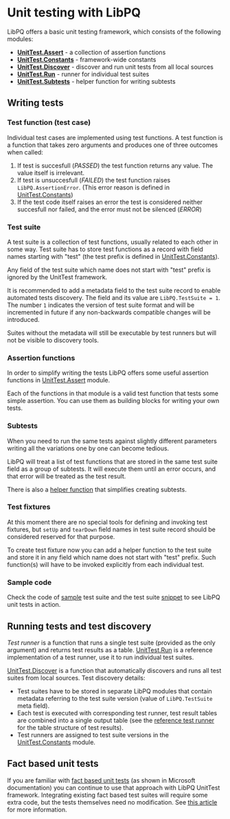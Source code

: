 # Unit testing with LibPQ

LibPQ offers a basic unit testing framework, which consists of the following
modules:

- **[UnitTest.Assert][Assert]** - a collection of assertion functions
- **[UnitTest.Constants][Constants]** - framework-wide constants
- **[UnitTest.Discover][Discover]** - discover and run unit tests from all
  local sources
- **[UnitTest.Run][Run]** - runner for individual test suites
- **[UnitTest.Subtests][Subtests]** - helper function for writing subtests

## Writing tests

### Test function (test case)

Individual test cases are implemented using test functions. A test function is
a function that takes zero arguments and produces one of three outcomes when
called:

1. If test is succesfull (*PASSED*) the test function returns any value. The
   value itself is irrelevant.
2. If test is unsuccesfull (*FAILED*) the test function raises
   `LibPQ.AssertionError`.  (This error reason is defined in
   [UnitTest.Constants][Constants])
3. If the test code itself raises an error the test is considered neither
   succesfull nor failed, and the error must not be silenced (*ERROR*)

### Test suite

A test suite is a collection of test functions, usually related to each other
in some way. Test suite has to store test functions as a record with field
names starting with "test" (the test prefix is defined in
[UnitTest.Constants][Constants]).

Any field of the test suite which name does not start with "test" prefix is
ignored by the UnitTest framework.

It is recommended to add a metadata field to the test suite record to enable
automated tests discovery. The field and its value are `LibPQ.TestSuite = 1`.
The number `1` indicates the version of test suite format and will be
incremented in future if any non-backwards compatible changes will be
introduced.

Suites without the metadata will still be executable by test runners but will
not be visible to discovery tools.

### Assertion functions

In order to simplify writing the tests LibPQ offers some useful assertion
functions in [UnitTest.Assert][Assert] module.

Each of the functions in that module is a valid test function that tests some
simple assertion. You can use them as building blocks for writing your own
tests.

### Subtests

When you need to run the same tests against slightly different parameters
writing all the variations one by one can become tedious.

LibPQ will treat a list of test functions that are stored in the same test
suite field as a group of subtests. It will execute them until an error occurs,
and that error will be treated as the test result.

There is also a [helper function][Subtests] that simplifies creating subtests.

### Test fixtures

At this moment there are no special tools for defining and invoking test
fixtures, but `setUp` and `tearDown` field names in test suite record should be
considered reserved for that purpose.

To create test fixture now you can add a helper function to the test suite and
store it in any field which name does not start with "test" prefix. Such
function(s) will have to be invoked explicitly from each individual test.

### Sample code

Check the code of [sample][Sample] test suite and the test suite
[snippet][Snippet] to see LibPQ unit tests in action.

## Running tests and test discovery

*Test runner* is a function that runs a single test suite (provided as the
only argument) and returns test results as a table. [UnitTest.Run][Run] is a
reference implementation of a test runner, use it to run individual test
suites.

[UnitTest.Discover][Discover] is a function that automatically discovers and
runs all test suites from local sources. Test discovery details:

- Test suites have to be stored in separate LibPQ modules that contain
  metadata referring to the test suite version (value of `LibPQ.TestSuite`
  meta field).
- Each test is executed with corresponding test runner, test result tables are
  combined into a single output table (see the [reference test runner][Run]
  for the table structure of test results).
- Test runners are assigned to test suite versions in the
  [UnitTest.Constants][Constants] module.

## Fact based unit tests

If you are familiar with [fact based unit tests][Microsoft Unit Testing] (as
shown in Microsoft documentation) you can continue to use that approach with
LibPQ UnitTest framework. Integrating existing fact based test suites will
require some extra code, but the tests themselves need no modification. See
[this article][Fact based tests] for more information.

[Assert]: ../Modules/UnitTest.Assert.pq
[Constants]: ../Modules/UnitTest.Constants.pq
[Discover]: ../Modules/UnitTest.Discover.pq
[Run]: ../Modules/UnitTest.Run.pq
[Sample]: ../Samples/Tests.Sample.pq
[Subtests]: ../Modules/UnitTest.Subtests.pq
[Snippet]: ../Samples/Tests.Snippet.pq
[Microsoft Unit Testing]: https://docs.microsoft.com/en-us/power-query/handlingunittesting
[Fact based tests]: UnitTesting_with_Facts.md
